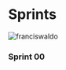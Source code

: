 # Sprints

![](https://pm1.narvii.com/6440/bc6bb1d43e6d5d970ea2f25ca57f5e5ad7752349_hq.jpg "franciswaldo")

### Sprint 00